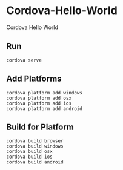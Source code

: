 # Cordova-Hello-World
Cordova Hello World

## Run
```
cordova serve
```

## Add Platforms

```
cordova platform add windows
cordova platform add osx
cordova platform add ios
cordova platform add android
```

## Build for Platform

```
cordova build browser
cordova build windows
cordova build osx
cordova build ios
cordova build android
```
